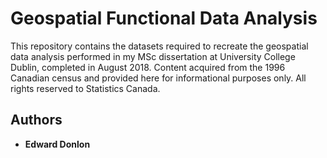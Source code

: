 # Geospatial Functional Data Analysis

This repository contains the datasets required to recreate the geospatial data analysis performed in my MSc dissertation at University College Dublin, completed in August 2018.
Content acquired from the 1996 Canadian census and provided here for informational purposes only. All rights reserved to Statistics Canada.

## Authors

* **Edward Donlon**
